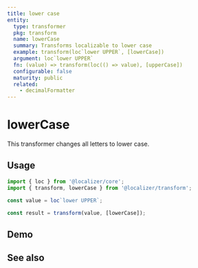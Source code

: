 ```yaml
---
title: lower case
entity:
  type: transformer
  pkg: transform
  name: lowerCase
  summary: Transforms localizable to lower case
  example: transform(loc`lower UPPER`, [lowerCase])
  argument: loc`lower UPPER`
  fn: (value) => transform(loc(() => value), [upperCase])
  configurable: false
  maturity: public
  related:
    - decimalFormatter
---
```


# lowerCase <Package name="transform"/>

This transformer changes all letters to lower case.

## Usage

```typescript twoslash
import { loc } from '@localizer/core';
import { transform, lowerCase } from '@localizer/transform';

const value = loc`lower UPPER`;

const result = transform(value, [lowerCase]);
```

## Demo

<script setup>
  import { ref, computed } from 'vue';
  import { NForm, NFormItem } from 'naive-ui/es/form';
  import { NInput } from 'naive-ui/es/input';
  import { NSelect } from 'naive-ui/es/select';

  const value = ref('lower UPPER');
</script>

<EntityDemo :args="[value]">
  <NFormItem label="Value">
    <NInput v-model:value="value" type="text" />
  </NFormItem>

</EntityDemo>

## See also

<Entities />

